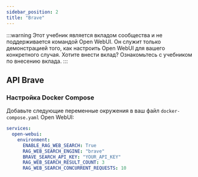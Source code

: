 ```yaml
---
sidebar_position: 2
title: "Brave"
---
```


:::warning
Этот учебник является вкладом сообщества и не поддерживается командой Open WebUI. Он служит только демонстрацией того, как настроить Open WebUI для вашего конкретного случая. Хотите внести вклад? Ознакомьтесь с учебником по внесению вклада.
:::

## API Brave

### Настройка Docker Compose

Добавьте следующие переменные окружения в ваш файл `docker-compose.yaml` Open WebUI:

```yaml
services:
  open-webui:
    environment:
      ENABLE_RAG_WEB_SEARCH: True
      RAG_WEB_SEARCH_ENGINE: "brave"
      BRAVE_SEARCH_API_KEY: "YOUR_API_KEY"
      RAG_WEB_SEARCH_RESULT_COUNT: 3
      RAG_WEB_SEARCH_CONCURRENT_REQUESTS: 10
```
